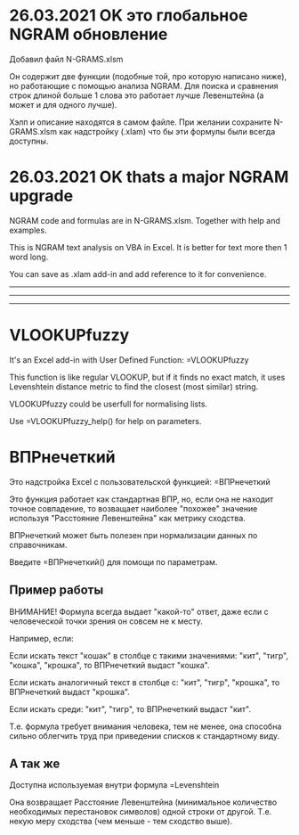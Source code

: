 # 26.03.2021 OK это глобальное NGRAM обновление
Добавил файл N-GRAMS.xlsm

Он содержит  две функции (подобные той, про которую написано ниже), но работающие с помощью анализа NGRAM. Для поиска и сравнения строк длиной больше 1 слова это работает лучше Левенштейна (а может и для одного лучше).

Хэлп и описание находятся в самом файле. При желании сохраните N-GRAMS.xlsm как надстройку (.xlam) что бы эти формулы были всегда доступны.

# 26.03.2021 OK thats a major NGRAM upgrade
NGRAM code and formulas are in N-GRAMS.xlsm. Together with help and examples.

This is NGRAM text analysis on VBA in Excel. It is better for text more then 1 word long.

You can save as .xlam add-in and add reference to it for convenience.

----------------------------------------------

----------------------------------------------

----------------------------------------------
# VLOOKUPfuzzy
It's an Excel add-in with User Defined Function: =VLOOKUPfuzzy

This function is like regular VLOOKUP, but if it finds no exact match, it uses Levenshtein distance metric to find the closest (most similar) string.

VLOOKUPfuzzy could be userfull for normalising lists.

Use =VLOOKUPfuzzy_help() for help on parameters.


# ВПРнечеткий
Это надстройка Excel с пользовательской функцией: =ВПРнечеткий

Это функция работает как стандартная ВПР, но, если она не находит точное совпадение, то возващает наиболее "похожее" значение используя "Расстояние Левенштейна" как метрику сходства.

ВПРнечеткий может быть полезен при нормализации данных по справочникам.

Введите =ВПРнечеткий() для помощи по параметрам.


## Пример работы
ВНИМАНИЕ! Формула всегда выдает "какой-то" ответ, даже если с человеческой точки зрения он совсем не к месту.

Например, если:

Если искать текст "кошак" в столбце с такими значениями: "кит", "тигр", "кошка", "крошка", то ВПРнечеткий выдаст "кошка".

Если искать аналогичный текст в столбце с: "кит", "тигр", "крошка", то ВПРнечеткий выдаст "крошка".

Если искать среди: "кит", "тигр", то ВПРнечеткий выдаст "кит".

Т.е. формула требует внимания человека, тем не менее, она способна сильно облегчить труд при приведении списков к стандартному виду.

## А так же 
Доступна используемая внутри формула =Levenshtein

Она возвращает Расстояние Левенштейна (минимальное количество необходимых перестановок символов) одной строки от другой. Т.е. некую меру сходства (чем меньше - тем сходство выше).
